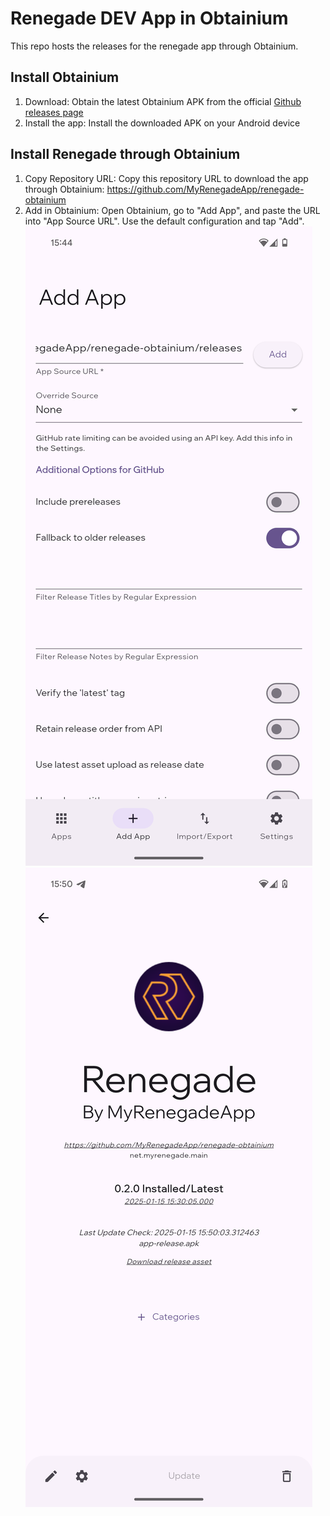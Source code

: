 # Renegade DEV App in Obtainium
This repo hosts the releases for the renegade app through Obtainium.
## Install Obtainium

1. Download: Obtain the latest Obtainium APK from the official [Github releases page](https://github.com/ImranR98/Obtainium/releases)
2. Install the app: Install the downloaded APK on your Android device

## Install Renegade through Obtainium

1. Copy Repository URL: Copy this repository URL to download the app through Obtainium: https://github.com/MyRenegadeApp/renegade-obtainium
2. Add in Obtainium: Open Obtainium, go to "Add App", and paste the URL into "App Source URL". Use the default configuration and tap "Add".
![Screenshot_20250115-154423.png](assets/Screenshot_20250115-154423.png)
![Screenshot_20250115-155003.png](assets/Screenshot_20250115-155003.png)

